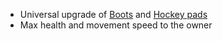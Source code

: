 - Universal upgrade of [Boots](docs/gameplay_spec/items/boots.md) and [Hockey pads](docs/gameplay_spec/items/hockey_pads.md)
- Max health and movement speed to the owner